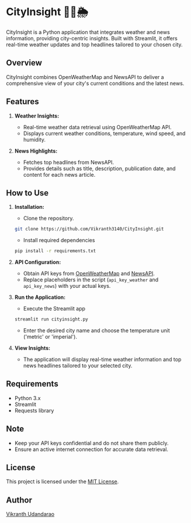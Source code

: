 # CityInsight 🌆📰🌦️

CityInsight is a Python application that integrates weather and news information, providing city-centric insights. Built with Streamlit, it offers real-time weather updates and top headlines tailored to your chosen city.

## Overview

CityInsight combines OpenWeatherMap and NewsAPI to deliver a comprehensive view of your city's current conditions and the latest news.

## Features

1. **Weather Insights:**
   - Real-time weather data retrieval using OpenWeatherMap API.
   - Displays current weather conditions, temperature, wind speed, and humidity.

2. **News Highlights:**
   - Fetches top headlines from NewsAPI.
   - Provides details such as title, description, publication date, and content for each news article.

## How to Use

1. **Installation:**
   - Clone the repository.

    ```bash
    git clone https://github.com/Vikranth3140/CityInsight.git
    ```

   - Install required dependencies

    ```bash
    pip install -r requirements.txt
    ```

2. **API Configuration:**
   - Obtain API keys from [OpenWeatherMap](https://openweathermap.org/api) and [NewsAPI](https://newsapi.org/).
   - Replace placeholders in the script (`api_key_weather` and `api_key_news`) with your actual keys.

3. **Run the Application:**
   - Execute the Streamlit app

    ```bash
    streamlit run cityinsight.py
    ```

   - Enter the desired city name and choose the temperature unit ('metric' or 'imperial').

4. **View Insights:**
   - The application will display real-time weather information and top news headlines tailored to your selected city.

## Requirements

- Python 3.x
- Streamlit
- Requests library

## Note

- Keep your API keys confidential and do not share them publicly.
- Ensure an active internet connection for accurate data retrieval.

## License

This project is licensed under the [MIT License](LICENSE).

## Author

[Vikranth Udandarao](https://github.com/Vikranth3140)
